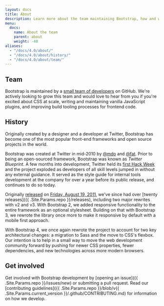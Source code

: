```yaml
---
layout: docs
title: About
description: Learn more about the team maintaining Bootstrap, how and why the project started, and how to get involved.
menu:
  docs:
    name: About the team
    parent: about
    weight: -40
aliases:
  - "/docs/4.0/about/"
  - "/docs/4.0/about/history/"
  - "/docs/4.0/about/team/"
---
```


## Team

Bootstrap is maintained by a [small team of developers](https://github.com/orgs/twbs/people) on GitHub. We're actively looking to grow this team and would love to hear from you if you're excited about CSS at scale, writing and maintaining vanilla JavaScript plugins, and improving build tooling processes for frontend code.

## History

Originally created by a designer and a developer at Twitter, Bootstrap has become one of the most popular front-end frameworks and open source projects in the world.

Bootstrap was created at Twitter in mid-2010 by [@mdo](https://twitter.com/mdo) and [@fat](https://twitter.com/fat). Prior to being an open-sourced framework, Bootstrap was known as _Twitter Blueprint_. A few months into development, Twitter held its [first Hack Week](https://blog.twitter.com/2010/hack-week) and the project exploded as developers of all skill levels jumped in without any external guidance. It served as the style guide for internal tools development at the company for over a year before its public release, and continues to do so today.

Originally [released](https://blog.twitter.com/2011/bootstrap-from-twitter) on [<time datetime="2011-08-19 11:25">Friday, August 19, 2011</time>](https://twitter.com/mdo/statuses/104620039650557952), we've since had over [twenty releases]({{ .Site.Params.repo }}/releases), including two major rewrites with v2 and v3. With Bootstrap 2, we added responsive functionality to the entire framework as an optional stylesheet. Building on that with Bootstrap 3, we rewrote the library once more to make it responsive by default with a mobile first approach.

With Bootstrap 4, we once again rewrote the project to account for two key architectural changes: a migration to Sass and the move to CSS's flexbox. Our intention is to help in a small way to move the web development community forward by pushing for newer CSS properties, fewer dependencies, and new technologies across more modern browsers.

## Get involved

Get involved with Bootstrap development by [opening an issue]({{ .Site.Params.repo }}/issues/new) or submitting a pull request. Read our [contributing guidelines]({{ .Site.Params.repo }}/blob/v{{ .Site.Params.current_version }}/.github/CONTRIBUTING.md) for information on how we develop.
